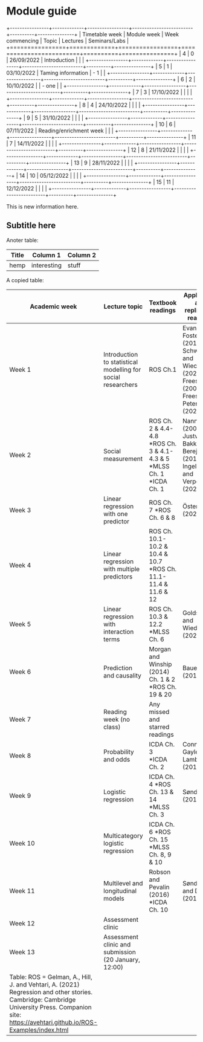 # Module guide

+----------------+-------------+-----------------+-------------------------+----------+---------------+
| Timetable week | Module week | Week commencing | Topic                   | Lectures | Seminars/Labs |
+================+=============+=================+=========================+==========+===============+
| 4              | 0           | 26/09/2022      | Introduction            |          |               |
+----------------+-------------+-----------------+-------------------------+----------+---------------+
| 5              | 1           | 03/10/2022      | Taming information      | -   1    |               |
+----------------+-------------+-----------------+-------------------------+----------+---------------+
| 6              | 2           | 10/10/2022      |                         | - one    |               |
+----------------+-------------+-----------------+-------------------------+----------+---------------+
| 7              | 3           | 17/10/2022      |                         |          |               |
+----------------+-------------+-----------------+-------------------------+----------+---------------+
| 8              | 4           | 24/10/2022      |                         |          |               |
+----------------+-------------+-----------------+-------------------------+----------+---------------+
| 9              | 5           | 31/10/2022      |                         |          |               |
+----------------+-------------+-----------------+-------------------------+----------+---------------+
| 10             | 6           | 07/11/2022      | Reading/enrichment week |          |               |
+----------------+-------------+-----------------+-------------------------+----------+---------------+
| 11             | 7           | 14/11/2022      |                         |          |               |
+----------------+-------------+-----------------+-------------------------+----------+---------------+
| 12             | 8           | 21/11/2022      |                         |          |               |
+----------------+-------------+-----------------+-------------------------+----------+---------------+
| 13             | 9           | 28/11/2022      |                         |          |               |
+----------------+-------------+-----------------+-------------------------+----------+---------------+
| 14             | 10          | 05/12/2022      |                         |          |               |
+----------------+-------------+-----------------+-------------------------+----------+---------------+
| 15             | 11          | 12/12/2022      |                         |          |               |
+----------------+-------------+-----------------+-------------------------+----------+---------------+

This is new information here.

## Subtitle here

Anoter  table:

|   Title   |   Column 1    |   Column 2    |
|   --- |   --- |   --- |
|   hemp    |   interesting |   stuff   |

A copied table:

| Academic   week | Lecture topic | Textbook readings | Application and replication   readings |
|---|---|---|---|
| Week 1 | Introduction to statistical   modelling for social researchers | ROS Ch.1      | Evans and Foster (2019)<br>     Schwemmer and Wieczorek (2020)<br>     Freese (2007)<br>     Freese and Peterson (2020) |
| Week 2 | Social measurement | ROS Ch. 2   & 4.4-4.8<br>     *ROS Ch. 3 & 4.1-4.3 & 5<br>     *MLSS Ch. 1<br>     *ICDA Ch. 1 | Nannestad (2008)<br>     Justwan, Bakker and Berejikian (2018)<br>     Ingelaere and Verpoorten (2020) |
| Week 3 | Linear regression with one   predictor | ROS Ch. 7     *ROS Ch. 6 & 8 | Österman (2021) |
| Week 4 | Linear regression with multiple   predictors | ROS Ch.   10.1-10.2 & 10.4 & 10.7     *ROS Ch. 11.1-11.4 & 11.6 & 12 |  |
| Week 5 | Linear regression with   interaction terms | ROS Ch. 10.3 & 12.2     *MLSS Ch. 6 | Goldstein and Wiedemann (2021) |
| Week 6 | Prediction and causality | Morgan and   Winship (2014) Ch. 1 & 2     *ROS Ch. 19 & 20 | Bauer (2015) |
| Week 7 | Reading week (no class) | Any missed and starred readings |  |
| Week 8 | Probability and odds | ICDA Ch. 3<br>     *ICDA Ch. 2 | Connelly, Gayle and Lambert   (2016) |
| Week 9 | Logistic regression | ICDA Ch. 4     *ROS Ch. 13 & 14<br>     *MLSS Ch. 3 | Sønderskov (2011) |
| Week 10 | Multicategory logistic   regression | ICDA Ch. 6     *ROS Ch. 15<br>     *MLSS Ch. 8, 9 & 10 |  |
| Week 11 | Multilevel and longitudinal   models | Robson and   Pevalin (2016)     *ICDA Ch. 10 | Sønderskov and Dinesen (2016) |
| Week 12 | Assessment clinic |  |  |
| Week 13 | Assessment clinic and submission   (20 January, 12:00) |  |  |
|Table: ROS = Gelman, A., Hill, J. and Vehtari, A. (2021) Regression and other stories. Cambridge: Cambridge University Press. Companion site: <https://avehtari.github.io/ROS-Examples/index.html> ||  |
